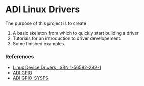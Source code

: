 # ADI Linux Drivers

The purpose of this project is to create

1. A basic skeleton from which to quickly start building a driver
2. Tutorials for an introduction to driver developement.
3. Some finished examples.

### References

* [Linux Device Drivers, ISBN 1-56592-292-1](http://lwn.net/Kernel/LDD3/)
* [ADI GPIO](http://blackfin.uclinux.org/doku.php?id=gpio)
* [ADI GPIO-SYSFS](http://blackfin.uclinux.org/doku.php?id=linux-kernel:drivers:gpio-sysfs)
